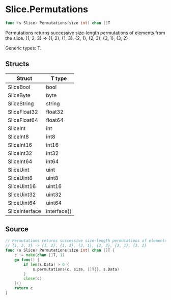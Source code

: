 # Slice.Permutations

```go
func (s Slice) Permutations(size int) chan []T
```

Permutations returns successive size-length permutations of elements from the slice. {1, 2, 3} -> {1, 2}, {1, 3}, {2, 1}, {2, 3}, {3, 1}, {3, 2}

Generic types: T.

## Structs

| Struct | T type |
| ------ | ------ |
| SliceBool | bool |
| SliceByte | byte |
| SliceString | string |
| SliceFloat32 | float32 |
| SliceFloat64 | float64 |
| SliceInt | int |
| SliceInt8 | int8 |
| SliceInt16 | int16 |
| SliceInt32 | int32 |
| SliceInt64 | int64 |
| SliceUint | uint |
| SliceUint8 | uint8 |
| SliceUint16 | uint16 |
| SliceUint32 | uint32 |
| SliceUint64 | uint64 |
| SliceInterface | interface{} |

## Source

```go
// Permutations returns successive size-length permutations of elements from the slice.
// {1, 2, 3} -> {1, 2}, {1, 3}, {2, 1}, {2, 3}, {3, 1}, {3, 2}
func (s Slice) Permutations(size int) chan []T {
	c := make(chan []T, 1)
	go func() {
		if len(s.Data) > 0 {
			s.permutations(c, size, []T{}, s.Data)
		}
		close(c)
	}()
	return c
}
```

